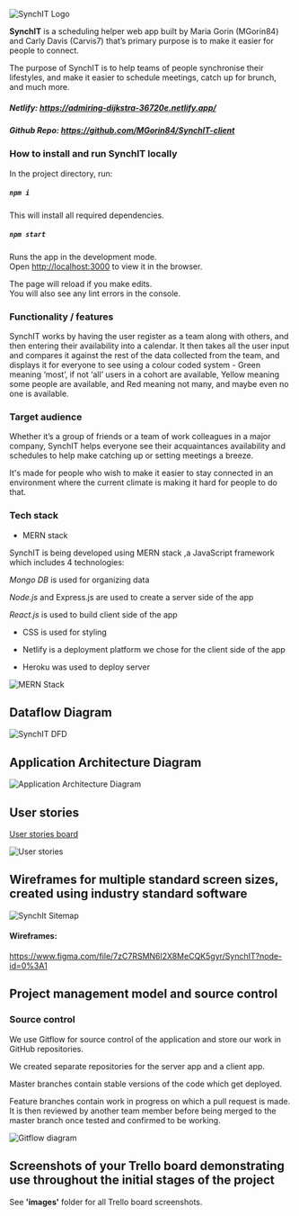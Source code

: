 ![SynchIT Logo](images/synchit-logo.png "SynchIT Logo")

**SynchIT** is a scheduling helper web app built by Maria Gorin (MGorin84) and Carly Davis (Carvis7) that’s primary purpose is to make it easier for people to connect.

The purpose of SynchIT is to help teams of people synchronise their lifestyles, and make it easier to schedule meetings, catch up for brunch, and much more.

##### Netlify: https://admiring-dijkstra-36720e.netlify.app/

##### Github Repo: https://github.com/MGorin84/SynchIT-client

### How to install and run SynchIT locally

In the project directory, run:

##### `npm i`

This will install all required dependencies.

##### `npm start`

Runs the app in the development mode.<br />
Open [http://localhost:3000](http://localhost:3000) to view it in the browser.

The page will reload if you make edits.<br />
You will also see any lint errors in the console.

### Functionality / features

SynchIT works by having the user register as a team along with others, and then entering their availability into a calendar. It then takes all the user input and compares it against the rest of the data collected from the team, and displays it for everyone to see using a colour coded system - Green meaning ‘most’, if not ‘all’ users in a cohort are available, Yellow meaning some people are available, and Red meaning not many, and maybe even no one is available.


### Target audience

Whether it’s a group of friends or a team of work colleagues in a major company, SynchIT helps everyone see their acquaintances availability and schedules to help make catching up or setting meetings a breeze.

It's made for people who wish to make it easier to stay connected in an environment where the current climate is making it hard for people to do that.

### Tech stack

- MERN stack

SynchIT is being developed using MERN stack ,a JavaScript framework which includes 4 technologies:

_Mongo DB_ is used for organizing data

_Node.js_ and Express.js are used to create a server side of the app

_React.js_ is used to build client side of the app

- CSS is used for styling 

- Netlify is a deployment platform we chose for the client side of the app

- Heroku was used to deploy server

![MERN Stack](images/mern-stack.jpeg "MERN")

## Dataflow Diagram

![SynchIT DFD](images/dataflow-diagram.png)

## Application Architecture Diagram

![Application Architecture Diagram](images/architecture-diagram.png)

## User stories

[User stories board](https://app.cardboardit.com/maps/135109#)

![User stories](images/user-stories.png)

## Wireframes for multiple standard screen sizes, created using industry standard software

![SynchIt Sitemap](images/SynchIT-Sitemap.jpeg "SynchIt Sitemap")


#### Wireframes:

https://www.figma.com/file/7zC7RSMN6l2X8MeCQK5gyr/SynchIT?node-id=0%3A1


## Project management model and source control

### Source control

We use Gitflow for source control of the application and store our work in GitHub repositories.

We created separate repositories for the server app and a client app.

Master branches contain stable versions of the code which get deployed.

Feature branches contain work in progress on which a pull request is made. It is then reviewed by another team member before being merged to the master branch once tested and confirmed to be working.

![Gitflow diagram](images/git-workflow.png)

## Screenshots of your Trello board demonstrating use throughout the initial stages of the project

See **'images'** folder for all Trello board screenshots.
